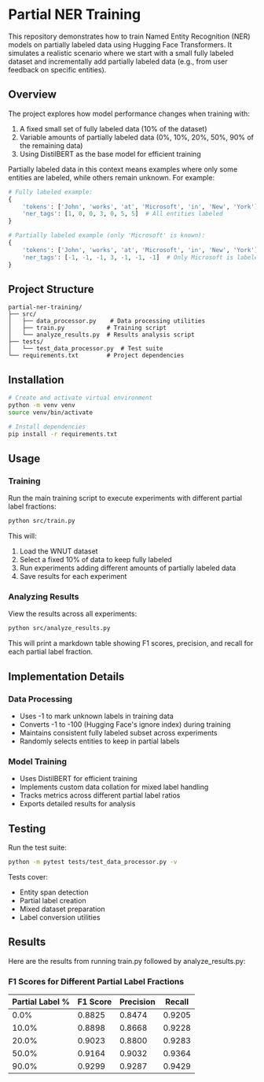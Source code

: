 # Partial NER Training

This repository demonstrates how to train Named Entity Recognition (NER) models on partially labeled data using Hugging Face Transformers. It simulates a realistic scenario where we start with a small fully labeled dataset and incrementally add partially labeled data (e.g., from user feedback on specific entities).

## Overview

The project explores how model performance changes when training with:
1. A fixed small set of fully labeled data (10% of the dataset)
2. Variable amounts of partially labeled data (0%, 10%, 20%, 50%, 90% of the remaining data)
3. Using DistilBERT as the base model for efficient training

Partially labeled data in this context means examples where only some entities are labeled, while others remain unknown. For example:
```python
# Fully labeled example:
{
    'tokens': ['John', 'works', 'at', 'Microsoft', 'in', 'New', 'York'],
    'ner_tags': [1, 0, 0, 3, 0, 5, 5]  # All entities labeled
}

# Partially labeled example (only 'Microsoft' is known):
{
    'tokens': ['John', 'works', 'at', 'Microsoft', 'in', 'New', 'York'],
    'ner_tags': [-1, -1, -1, 3, -1, -1, -1]  # Only Microsoft is labeled
}
```

## Project Structure

```
partial-ner-training/
├── src/
│   ├── data_processor.py    # Data processing utilities
│   ├── train.py            # Training script
│   └── analyze_results.py  # Results analysis script
├── tests/
│   └── test_data_processor.py  # Test suite
└── requirements.txt        # Project dependencies
```

## Installation

```bash
# Create and activate virtual environment
python -m venv venv
source venv/bin/activate

# Install dependencies
pip install -r requirements.txt
```

## Usage

### Training

Run the main training script to execute experiments with different partial label fractions:
```bash
python src/train.py
```

This will:
1. Load the WNUT dataset
2. Select a fixed 10% of data to keep fully labeled
3. Run experiments adding different amounts of partially labeled data
4. Save results for each experiment

### Analyzing Results

View the results across all experiments:
```bash
python src/analyze_results.py
```

This will print a markdown table showing F1 scores, precision, and recall for each partial label fraction.

## Implementation Details

### Data Processing
- Uses -1 to mark unknown labels in training data
- Converts -1 to -100 (Hugging Face's ignore index) during training
- Maintains consistent fully labeled subset across experiments
- Randomly selects entities to keep in partial labels

### Model Training
- Uses DistilBERT for efficient training
- Implements custom data collation for mixed label handling
- Tracks metrics across different partial label ratios
- Exports detailed results for analysis

## Testing

Run the test suite:
```bash
python -m pytest tests/test_data_processor.py -v
```

Tests cover:
- Entity span detection
- Partial label creation
- Mixed dataset preparation
- Label conversion utilities

## Results

Here are the results from running train.py followed by analyze_results.py:

### F1 Scores for Different Partial Label Fractions

| Partial Label % | F1 Score | Precision | Recall |
|----------------|-----------|-----------|---------|
|         0.0% |    0.8825 |    0.8474 |  0.9205 |
|        10.0% |    0.8898 |    0.8668 |  0.9228 |
|        20.0% |    0.9023 |    0.8800 |  0.9283 |
|        50.0% |    0.9164 |    0.9032 |  0.9364 |
|        90.0% |    0.9299 |    0.9287 |  0.9429 |

